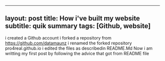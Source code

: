 --- 
layout: post 
title:  How i've built my website
subtitle: quik summary
tags:  [Github, website]
----
i created a Github account
i forked a repository from https://github.com/datamaunz
i renamed the forked repository pro4real.github.io
i edited the files as describedin README.Md
Now i am writting my first post by following the advice that got from README file
